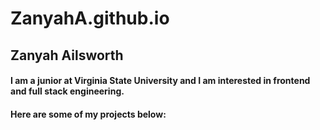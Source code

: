 # ZanyahA.github.io
## Zanyah Ailsworth 
#### I am a junior at Virginia State University and I am interested in frontend and full stack engineering.
#### Here are some of my projects below:
